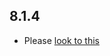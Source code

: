 ## 8.1.4

- Please [look to this]((https://dooboolab.github.io/flutter_sound/doc/book/CHANGELOG.html))
